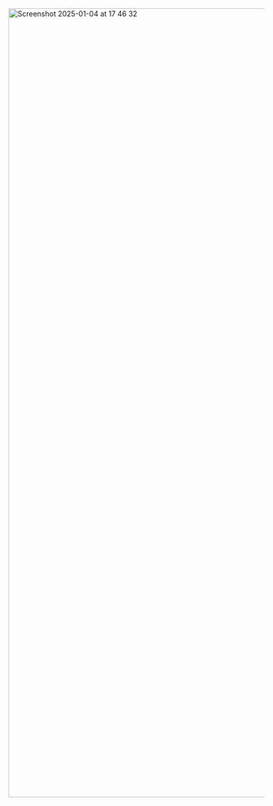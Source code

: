 <img width="1552" alt="Screenshot 2025-01-04 at 17 46 32" src="https://github.com/user-attachments/assets/b766578a-f06d-4703-96a9-4ff0538adbfa" />
